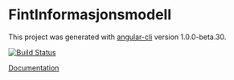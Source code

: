 # FintInformasjonsmodell

This project was generated with [angular-cli](https://github.com/angular/angular-cli) version 1.0.0-beta.30.

[![Build Status](https://jenkins.rogfk.no/buildStatus/icon?job=FINTprosjektet/fint-informasjonsmodell-documentation/master)](https://jenkins.rogfk.no/job/FINTprosjektet/job/fint-informasjonsmodell-documentation/job/master/)

[Documentation](https://dokumentasjon.felleskomponent.no/) 
